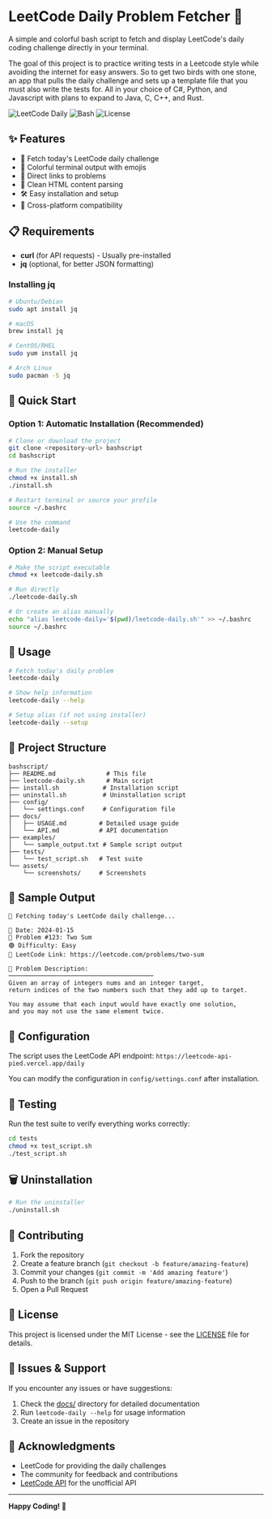 # LeetCode Daily Problem Fetcher 🚀

A simple and colorful bash script to fetch and display LeetCode's daily coding challenge directly in your terminal.

The goal of this project is to practice writing tests in a Leetcode style while avoiding the internet for easy answers.
So to get two birds with one stone, an app that pulls the daily challenge and sets up a template file that you must also write the tests for. All in your choice of C#, Python, and Javascript with plans to expand to Java, C, C++, and Rust.

![LeetCode Daily](https://img.shields.io/badge/LeetCode-Daily-orange?style=flat-square&logo=leetcode)
![Bash](https://img.shields.io/badge/Shell-Bash-green?style=flat-square&logo=gnu-bash)
![License](https://img.shields.io/badge/License-MIT-blue?style=flat-square)

## ✨ Features

- 🎯 Fetch today's LeetCode daily challenge
- 🎨 Colorful terminal output with emojis
- 🔗 Direct links to problems
- 📝 Clean HTML content parsing
- 🛠️ Easy installation and setup
- 📱 Cross-platform compatibility

## 📋 Requirements

- **curl** (for API requests) - Usually pre-installed
- **jq** (optional, for better JSON formatting)

### Installing jq

```bash
# Ubuntu/Debian
sudo apt install jq

# macOS
brew install jq

# CentOS/RHEL
sudo yum install jq

# Arch Linux
sudo pacman -S jq
```

## 🚀 Quick Start

### Option 1: Automatic Installation (Recommended)

```bash
# Clone or download the project
git clone <repository-url> bashscript
cd bashscript

# Run the installer
chmod +x install.sh
./install.sh

# Restart terminal or source your profile
source ~/.bashrc

# Use the command
leetcode-daily
```

### Option 2: Manual Setup

```bash
# Make the script executable
chmod +x leetcode-daily.sh

# Run directly
./leetcode-daily.sh

# Or create an alias manually
echo "alias leetcode-daily='$(pwd)/leetcode-daily.sh'" >> ~/.bashrc
source ~/.bashrc
```

## 📖 Usage

```bash
# Fetch today's daily problem
leetcode-daily

# Show help information
leetcode-daily --help

# Setup alias (if not using installer)
leetcode-daily --setup
```

## 📁 Project Structure

```
bashscript/
├── README.md              # This file
├── leetcode-daily.sh      # Main script
├── install.sh            # Installation script
├── uninstall.sh          # Uninstallation script
├── config/
│   └── settings.conf     # Configuration file
├── docs/
│   ├── USAGE.md         # Detailed usage guide
│   └── API.md           # API documentation
├── examples/
│   └── sample_output.txt # Sample script output
├── tests/
│   └── test_script.sh   # Test suite
└── assets/
    └── screenshots/     # Screenshots
```

## 🎨 Sample Output

```
🚀 Fetching today's LeetCode daily challenge...

📅 Date: 2024-01-15
🔢 Problem #123: Two Sum
🟢 Difficulty: Easy
🔗 LeetCode Link: https://leetcode.com/problems/two-sum

📝 Problem Description:
────────────────────────────────────────
Given an array of integers nums and an integer target, 
return indices of the two numbers such that they add up to target.

You may assume that each input would have exactly one solution, 
and you may not use the same element twice.
```

## 🔧 Configuration

The script uses the LeetCode API endpoint: `https://leetcode-api-pied.vercel.app/daily`

You can modify the configuration in `config/settings.conf` after installation.

## 🧪 Testing

Run the test suite to verify everything works correctly:

```bash
cd tests
chmod +x test_script.sh
./test_script.sh
```

## 🗑️ Uninstallation

```bash
# Run the uninstaller
./uninstall.sh
```

## 🤝 Contributing

1. Fork the repository
2. Create a feature branch (`git checkout -b feature/amazing-feature`)
3. Commit your changes (`git commit -m 'Add amazing feature'`)
4. Push to the branch (`git push origin feature/amazing-feature`)
5. Open a Pull Request

## 📝 License

This project is licensed under the MIT License - see the [LICENSE](LICENSE) file for details.

## 🐛 Issues & Support

If you encounter any issues or have suggestions:

1. Check the [docs/](docs/) directory for detailed documentation
2. Run `leetcode-daily --help` for usage information
3. Create an issue in the repository

## 🌟 Acknowledgments

- LeetCode for providing the daily challenges
- The community for feedback and contributions
- [LeetCode API](https://github.com/alfaarghya/LeetCode-API) for the unofficial API

---

**Happy Coding! 🎯**